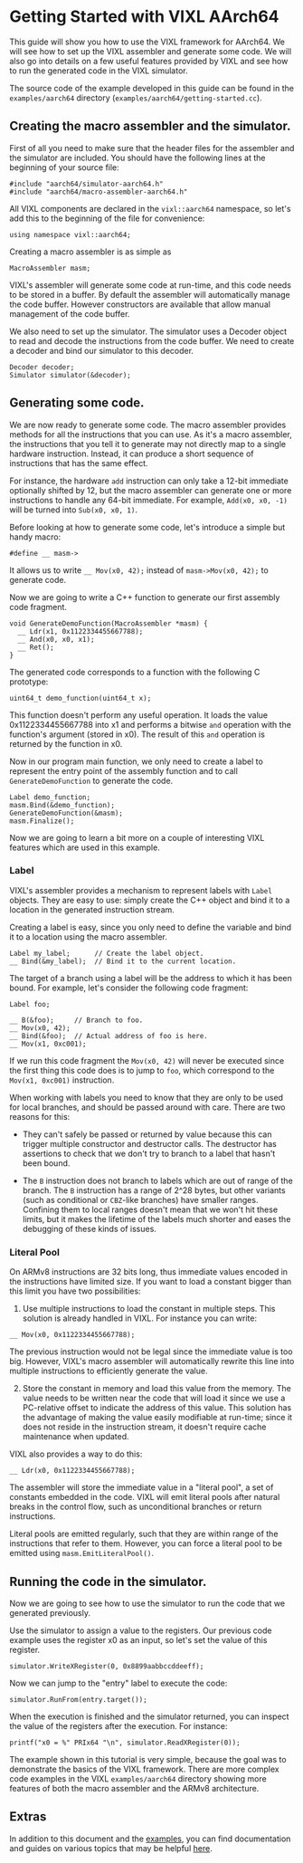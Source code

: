 Getting Started with VIXL AArch64
=================================


This guide will show you how to use the VIXL framework for AArch64. We will see
how to set up the VIXL assembler and generate some code. We will also go into
details on a few useful features provided by VIXL and see how to run the
generated code in the VIXL simulator.

The source code of the example developed in this guide can be found in the
`examples/aarch64` directory (`examples/aarch64/getting-started.cc`).


Creating the macro assembler and the simulator.
-----------------------------------------------

First of all you need to make sure that the header files for the assembler and
the simulator are included. You should have the following lines at the beginning
of your source file:

    #include "aarch64/simulator-aarch64.h"
    #include "aarch64/macro-assembler-aarch64.h"

All VIXL components are declared in the `vixl::aarch64` namespace, so let's add
this to the beginning of the file for convenience:

    using namespace vixl::aarch64;

Creating a macro assembler is as simple as

    MacroAssembler masm;

VIXL's assembler will generate some code at run-time, and this code needs to
be stored in a buffer. By default the assembler will automatically manage
the code buffer. However constructors are available that allow manual management
of the code buffer.

We also need to set up the simulator. The simulator uses a Decoder object to
read and decode the instructions from the code buffer. We need to create a
decoder and bind our simulator to this decoder.

    Decoder decoder;
    Simulator simulator(&decoder);


Generating some code.
---------------------

We are now ready to generate some code. The macro assembler provides methods
for all the instructions that you can use. As it's a macro assembler,
the instructions that you tell it to generate may not directly map to a single
hardware instruction. Instead, it can produce a short sequence of instructions
that has the same effect.

For instance, the hardware `add` instruction can only take a 12-bit immediate
optionally shifted by 12, but the macro assembler can generate one or more
instructions to handle any 64-bit immediate. For example, `Add(x0, x0, -1)`
will be turned into `Sub(x0, x0, 1)`.

Before looking at how to generate some code, let's introduce a simple but handy
macro:

    #define __ masm->

It allows us to write `__ Mov(x0, 42);` instead of `masm->Mov(x0, 42);` to
generate code.

Now we are going to write a C++ function to generate our first assembly
code fragment.

    void GenerateDemoFunction(MacroAssembler *masm) {
      __ Ldr(x1, 0x1122334455667788);
      __ And(x0, x0, x1);
      __ Ret();
    }

The generated code corresponds to a function with the following C prototype:

    uint64_t demo_function(uint64_t x);

This function doesn't perform any useful operation. It loads the value
0x1122334455667788 into x1 and performs a bitwise `and` operation with
the function's argument (stored in x0). The result of this `and` operation
is returned by the function in x0.

Now in our program main function, we only need to create a label to represent
the entry point of the assembly function and to call `GenerateDemoFunction` to
generate the code.

    Label demo_function;
    masm.Bind(&demo_function);
    GenerateDemoFunction(&masm);
    masm.Finalize();

Now we are going to learn a bit more on a couple of interesting VIXL features
which are used in this example.

### Label

VIXL's assembler provides a mechanism to represent labels with `Label` objects.
They are easy to use: simply create the C++ object and bind it to a location in
the generated instruction stream.

Creating a label is easy, since you only need to define the variable and bind it
to a location using the macro assembler.

    Label my_label;      // Create the label object.
    __ Bind(&my_label);  // Bind it to the current location.

The target of a branch using a label will be the address to which it has been
bound. For example, let's consider the following code fragment:

    Label foo;

    __ B(&foo);     // Branch to foo.
    __ Mov(x0, 42);
    __ Bind(&foo);  // Actual address of foo is here.
    __ Mov(x1, 0xc001);

If we run this code fragment the `Mov(x0, 42)` will never be executed since
the first thing this code does is to jump to `foo`, which correspond to the
`Mov(x1, 0xc001)` instruction.

When working with labels you need to know that they are only to be used for
local branches, and should be passed around with care. There are two reasons
for this:

  - They can't safely be passed or returned by value because this can trigger
    multiple constructor and destructor calls. The destructor has assertions
    to check that we don't try to branch to a label that hasn't been bound.

  - The `B` instruction does not branch to labels which are out of range of the
    branch. The `B` instruction has a range of 2^28 bytes, but other variants
    (such as conditional or `CBZ`-like branches) have smaller ranges. Confining
    them to local ranges doesn't mean that we won't hit these limits, but it
    makes the lifetime of the labels much shorter and eases the debugging of
    these kinds of issues.


### Literal Pool

On ARMv8 instructions are 32 bits long, thus immediate values encoded in the
instructions have limited size. If you want to load a constant bigger than this
limit you have two possibilities:

1. Use multiple instructions to load the constant in multiple steps. This
  solution is already handled in VIXL. For instance you can write:

  `__ Mov(x0, 0x1122334455667788);`

  The previous instruction would not be legal since the immediate value is too
  big. However, VIXL's macro assembler will automatically rewrite this line into
  multiple instructions to efficiently generate the value.


2. Store the constant in memory and load this value from the memory. The value
  needs to be written near the code that will load it since we use a PC-relative
  offset to indicate the address of this value. This solution has the advantage
  of making the value easily modifiable at run-time; since it does not reside
  in the instruction stream, it doesn't require cache maintenance when updated.

  VIXL also provides a way to do this:

  `__ Ldr(x0, 0x1122334455667788);`

  The assembler will store the immediate value in a "literal pool", a set of
  constants embedded in the code. VIXL will emit literal pools after natural
  breaks in the control flow, such as unconditional branches or return
  instructions.

  Literal pools are emitted regularly, such that they are within range of the
  instructions that refer to them. However, you can force a literal pool to be
  emitted using `masm.EmitLiteralPool()`.


Running the code in the simulator.
----------------------------------

Now we are going to see how to use the simulator to run the code that we
generated previously.

Use the simulator to assign a value to the registers. Our previous code example
uses the register x0 as an input, so let's set the value of this register.

    simulator.WriteXRegister(0, 0x8899aabbccddeeff);

Now we can jump to the "entry" label to execute the code:

    simulator.RunFrom(entry.target());

When the execution is finished and the simulator returned, you can inspect
the value of the registers after the execution. For instance:

    printf("x0 = %" PRIx64 "\n", simulator.ReadXRegister(0));

The example shown in this tutorial is very simple, because the goal was to
demonstrate the basics of the VIXL framework. There are more complex code
examples in the VIXL `examples/aarch64` directory showing more features of both the
macro assembler and the ARMv8 architecture.


Extras
------

In addition to this document and the [examples](/examples/aarch64), you can find
documentation and guides on various topics that may be helpful
[here](/doc/aarch64/topics/index.md).
